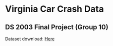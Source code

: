 # Virginia Car Crash Data
## DS 2003 Final Project (Group 10)

Dataset download: [Here](https://www.virginiaroads.org/datasets/VDOT::crash-data-1/explore?layer=0)
